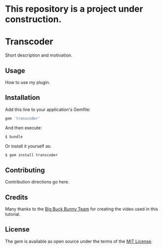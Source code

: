 # This repository is a project under construction.


# Transcoder
Short description and motivation.

## Usage
How to use my plugin.

## Installation
Add this line to your application's Gemfile:

```ruby
gem 'transcoder'
```

And then execute:
```bash
$ bundle
```

Or install it yourself as:
```bash
$ gem install transcoder
```

## Contributing
Contribution directions go here.

## Credits
Many thanks to the [Big Buck Bunny Team](https://peach.blender.org/the-team/) for creating the video used in this tutorial.

## License
The gem is available as open source under the terms of the [MIT License](http://opensource.org/licenses/MIT).

